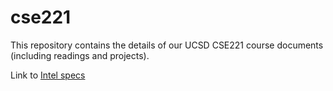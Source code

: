 cse221
======

This repository contains the details of our UCSD CSE221 course documents (including readings and projects).

Link to [Intel specs](http://www.cpu-world.com/CPUs/Core_i5/Intel-Core%20i5%20Mobile%20I5-2520M%20FF8062700840017%20(BX80627I52520M).html)
